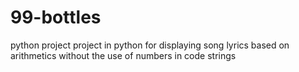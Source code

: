 # 99-bottles
python project
project in python for displaying song lyrics based on arithmetics without the use of numbers in code strings
